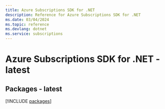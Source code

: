 ```yaml
---
title: Azure Subscriptions SDK for .NET
description: Reference for Azure Subscriptions SDK for .NET
ms.date: 03/04/2024
ms.topic: reference
ms.devlang: dotnet
ms.service: subscriptions
---
```

# Azure Subscriptions SDK for .NET - latest
## Packages - latest
[!INCLUDE [packages](subscriptions-index.md)]